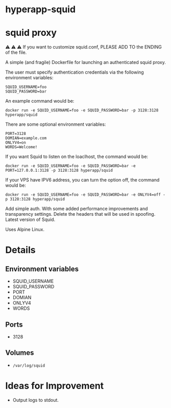 # hyperapp-squid


squid proxy
========================


:warning: :warning: :warning: If you want to customize squid.conf, PLEASE ADD TO the ENDING of the file.


A simple (and fragile) Dockerfile for launching an authenticated squid proxy.

The user must specify authentication credentials via the following environment variables:

```
SQUID_USERNAME=foo
SQUID_PASSWORD=bar
```

An example command would be:

```
docker run -e SQUID_USERNAME=foo -e SQUID_PASSWORD=bar -p 3128:3128 hyperapp/squid
```

There are some optional environment variables:

```
PORT=3128
DOMIAN=example.com
ONLYV4=on
WORDS=Welcome!
```

If you want Squid to listen on the loaclhost, the command would be:

```
docker run -e SQUID_USERNAME=foo -e SQUID_PASSWORD=bar -e PORT=127.0.0.1:3128 -p 3128:3128 hyperapp/squid
```

If your VPS have IPV6 address, you can turn the option off, the command would be:

```
docker run -e SQUID_USERNAME=foo -e SQUID_PASSWORD=bar -e ONLYV4=off -p 3128:3128 hyperapp/squid
```

Add simple auth.
With some added performance improvements and transparency settings.
Delete the headers that will be used in spoofing.
Latest version of Squid.

Uses Alpine Linux.

Details
=======

Environment variables
---------------------

* SQUID_USERNAME
* SQUID_PASSWORD
* PORT
* DOMIAN
* ONLYV4
* WORDS

Ports
-----

* 3128

Volumes
-------

* `/var/log/squid`

Ideas for Improvement
=====================
* Output logs to stdout.

